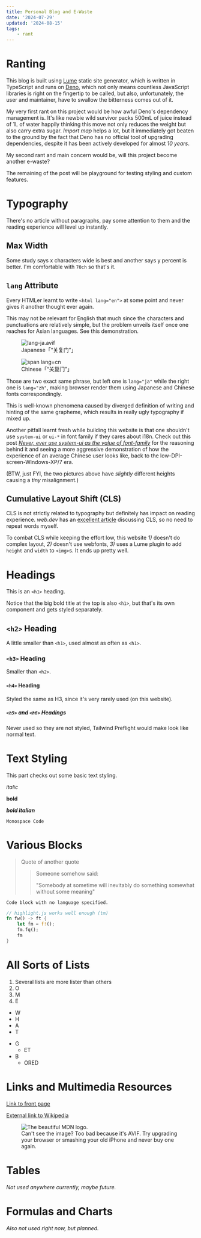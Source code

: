 ```yaml
---
title: Personal Blog and E-Waste
date: '2024-07-29'
updated: '2024-08-15'
tags:
    - rant
---
```


# Ranting

This blog is built using [Lume](//lume.land/) static site generator, which is written in TypeScript and runs on [Deno](//deno.land), which not only means countless JavaScript libraries is right on the fingertip to be called, but also, unfortunately, the user and maintainer, have to swallow the bitterness comes out of it.

My very first rant on this project would be how awful Deno's dependency management is. It's like newbie wild survivor packs 500mL of juice instead of 1L of water happily thinking this move not only reduces the weight but also carry extra sugar. *Import map* helps a lot, but it immediately got beaten to the ground by the fact that Deno has no official tool of upgrading dependencies, despite it has been actively developed for almost *10 years*.

My second rant and main concern would be, will this project become another e-waste?

The remaining of the post will be playground for testing styling and custom features.


# Typography

There's no article without paragraphs, pay some attention to them and the reading experience will level up instantly.

## Max Width

Some study says x characters wide is best and another says y percent is better. I'm comfortable with `70ch` so that's it.

## `lang` Attribute

Every HTMLer learnt to write `<html lang="en">` at some point and never gives it another thought ever again.

This may not be relevant for English that much since the characters and punctuations are relatively simple, but the problem unveils itself once one reaches for Asian languages. See this demonstration.

<div class="flex flex-row w-full gap-4">
    <figure class="grow">
        <img src="./lang-ja.avif" alt="lang-ja.avif">
        <figcaption lang="ja">Japanese「“关复门”」</figcaption>
    </figure>
    <figure class="grow">
        <img src="./lang-cn.avif" alt="span lang=cn">
        <figcaption lang="zh">Chinese「“关复门”」</figcaption>
    </figure>
</div>

Those are two exact same phrase, but left one is `lang="ja"` while the right one is `lang="zh"`, making browser render them using Japanese and Chinese fonts correspondingly.

This is well-known phenomena caused by diverged definition of writing and hinting of the same grapheme, which results in really ugly typography if mixed up.

Another pitfall learnt fresh while building this website is that one shouldn't use `system-ui` or `ui-*` in font family if they cares about i18n. Check out this post [*Never, ever use system-ui as the value of font-family*](//infinnie.github.io/blog/2017/systemui.html) for the reasoning behind it and seeing a more aggressive demonstration of how the experience of an average Chinese user looks like, back to the low-DPI-screen-Windows-XP/7 era.

<p class="text-gray-500/50">
    (BTW, just FYI, the two pictures above have <i>slightly</i> different heights causing a <i>tiny</i> misalignment.)
</p>

## Cumulative Layout Shift (CLS)

CLS is not strictly related to typography but definitely has impact on reading experience. *web.dev* has an [excellent article](//web.dev/articles/cls) discussing CLS, so no need to repeat words myself.

To combat CLS while keeping the effort low, this website *1)* doesn't do complex layout, *2)* doesn't use webfonts, *3)* uses a Lume plugin to add `height` and `width` to `<img>`s. It ends up pretty well.


# Headings

This is an `<h1>` heading.

Notice that the big bold title at the top is also `<h1>`, but that's its own component and gets styled separately.

## `<h2>` Heading

A little smaller than `<h1>`, used almost as often as `<h1>`.

### `<h3>` Heading

Smaller than `<h2>`.

#### `<h4>` Heading

Styled the same as H3, since it's very rarely used (on this website).

##### `<h5>` and `<h6>` Headings

Never used so they are not styled, Tailwind Preflight would make
look like normal text.


# Text Styling

This part checks out some basic text styling.

*italic*

**bold**

***bold italian***

`Monospace Code`


# Various Blocks

> Quote of another quote
>
> > Someone somehow said:
> >
> >"Somebody at sometime will inevitably do something
> > somewhat without some meaning"

```
Code block with no language specified.
```

```rust
// highlight.js works well enough (tm)
fn fw() -> ft {
    let fm = f!();
    fm.fq();
    fm
}
```


# All Sorts of Lists

1. Several lists are more lister than others
2. O
3. M
4. E

- W
- H
- A
- T

* G
    * ET
* B
    * ORED


# Links and Multimedia Resources

[Link to front page](/)

[External link to Wikipedia](https://en.wikipedia.org/wiki/Main_Page)

<figure>
    <img src="./Untitled.avif" alt="The beautiful MDN logo.">
    <figcaption>
        Can't see the image? Too bad because it's AVIF. Try upgrading your browser or smashing your old iPhone and never buy one again.
    </figcaption>
</figure>


# Tables

*Not used anywhere currently, maybe future.*


# Formulas and Charts

*Also not used right now, but planned.*